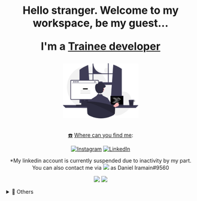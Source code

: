 <h1 align='center'>
    Hello stranger. Welcome to my workspace, be my guest...
    <p align='center'>
        I'm a <u>Trainee developer</u>
</p>

<p align='center'>
  <img src="undraw_programming_re_kg9v.svg" width="40%">
</p>
</h1>

<p align='center'>
<a href='https://emojitool.com/black-telephone'>☎️</a> <u>Where can you find me</u>:
</p>

<p align='center'>
<a href="https://www.instagram.com/danieliramain97/" target="_blank"><img alt="Instagram" src="https://img.shields.io/badge/Instagram-E4405F?style=for-the-badge&logo=instagram&logoColor=white" /></a>
<a href="https://ar.linkedin.com/" target="_blank"><img alt="LinkedIn" src="https://img.shields.io/badge/linkedin-%230077B5.svg?&style=for-the-badge&logo=linkedin&logoColor=white" /></a>
</p>

<p align='center'>*My linkedin account is currently suspended due to inactivity by my part. You can also contact me via <img src='https://img.shields.io/badge/Discord-5865F2?style=for-the-badge&logo=discord&logoColor=white' width='9%'> as Daniel Iramain#9560 </p>

<div align="center">
  <a href="#"><img src="https://github-readme-stats.vercel.app/api?username=DanielIramain&show_icons=true&count_private=true&theme=dark" width="450"></a>
  <a href="https://github.com/anuraghazra/github-readme-stats">
  <!-- Change the `github-readme-stats.anuraghazra1.vercel.app` to `github-readme-stats.vercel.app`  -->
  <img src="https://github-readme-stats.anuraghazra1.vercel.app/api/top-langs/?username=DanielIramain&layout=compact&theme=tokyonight" />
</div>

<p align='center'>
</p>
  
<p align='center'>
</a>
</p>
  
<details>
  <summary>📃 Others</summary>
  
## ⚙️ Some tech I'm familiar to...

<a><img src="https://img.shields.io/badge/Python-FFD43B?style=for-the-badge&logo=python&logoColor=blue"/>
</a> 
<a><img src="https://img.shields.io/badge/Django-092E20?style=for-the-badge&logo=django&logoColor=green"/>
</a> 
<a><img src="https://img.shields.io/badge/MySQL-005C84?style=for-the-badge&logo=mysql&logoColor=white"/>
</a>
<a><img src="https://img.shields.io/badge/PostgreSQL-316192?style=for-the-badge&logo=postgresql&logoColor=white"/>
</a> 
<a><img src="https://img.shields.io/badge/HTML5-E34F26?style=for-the-badge&logo=html5&logoColor=white"/>
</a> 
<a><img src="https://img.shields.io/badge/CSS3-1572B6?style=for-the-badge&logo=css3&logoColor=white"/>
</a> 
<a><img src="https://img.shields.io/badge/Bootstrap-563D7C?style=for-the-badge&logo=bootstrap&logoColor=white"/>
</a> 
<a><img src="https://img.shields.io/badge/JavaScript-323330?style=for-the-badge&logo=javascript&logoColor=F7DF1E"/>
</a> 
<a><img src="https://img.shields.io/badge/Godot-478CBF?style=for-the-badge&logo=GodotEngine&logoColor=white"/>
</a> 
<a><img src="https://img.shields.io/badge/git-%23F05032.svg?&style=for-the-badge&logo=git&logoColor=white"/>
</a> 

## 🕹️ Playground
<a href="https://steamcommunity.com/profiles/76561198311700559/" target="_blank"><img alt="Steam profile" src="https://img.shields.io/badge/Steam-000000?style=for-the-badge&logo=steam&logoColor=white"/></a> 


## 🏫 Some places I been through...
<a><img src="https://img.shields.io/badge/Codecademy-FFF0E5?style=for-the-badge&logo=codecademy&logoColor=303347"/>
</a> 
<a><img src="https://img.shields.io/badge/Datacamp-05192D?style=for-the-badge&logo=datacamp&logoColor=65FF8F"/>
</a> 
<a><img src="https://img.shields.io/badge/Edx-193A3E?style=for-the-badge&logo=edx&logoColor=white"/>
</a> 
<a><img src="https://img.shields.io/badge/freecodecamp-27273D?style=for-the-badge&logo=freecodecamp&logoColor=white"/>
</a> 
<a><img src="https://img.shields.io/badge/Udemy-EC5252?style=for-the-badge&logo=Udemy&logoColor=white"/>
</a> 
<p>Currently studying in a national program for web developers in my country.</p>

## 👨🏻‍💻 Currently learning:
<a>
<img src="https://img.shields.io/badge/Angular-DD0031?style=for-the-badge&logo=angular&logoColor=white"/>
</a> 

<p> *This presentation of my profile was inspired & based on the job of https://github.com/AntonioCardenas on https://yeoudev.medium.com/ </p>





